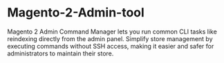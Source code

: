 # Magento-2-Admin-tool
Magento 2 Admin Command Manager lets you run common CLI tasks like reindexing directly from the admin panel. Simplify store management by executing commands without SSH access, making it easier and safer for administrators to maintain their store.
